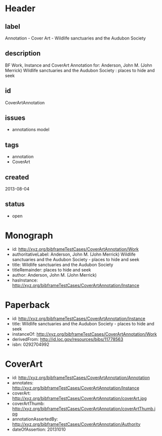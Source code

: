 # Header

## label

Annotation -  Cover Art - Wildlife sanctuaries and the Audubon Society

## description

BF Work, Instance and CoverArt Annotation for: Anderson, John M. (John Merrick) Wildlife sanctuaries and the Audubon Society : places to hide and seek

## id

CoverArtAnnotation

## issues

* annotations model


## tags

* annotation
* CoverArt

## created

2013-08-04

## status

* open

# Monograph 

* id: <http://xyz.org/bibframeTestCases/CoverArtAnnotation/Work>
* authoritativeLabel: Anderson, John M. (John Merrick) Wildlife sanctuaries and the Audubon Society - places to hide and seek
* title: Wildlife sanctuaries and the Audubon Society
* titleRemainder: places to hide and seek
* author: Anderson, John M. (John Merrick) 
* hasInstance: <http://xyz.org/bibframeTestCases/CoverArtAnnotation/Instance>


# Paperback 

* id: <http://xyz.org/bibframeTestCases/CoverArtAnnotation/Instance>
* title: Wildlife sanctuaries and the Audubon Society -  places to hide and seek
* instanceOf: <http://xyz.org/bibframeTestCases/CoverArtAnnotation/Work> 
* derivedFrom: <http://id.loc.gov/resources/bibs/11778563>
* isbn: 0292704992
 
# CoverArt

* id: <http://xyz.org/bibframeTestCases/CoverArtAnnotation/Annotation>
* annotates: <http://xyz.org/bibframeTestCases/CoverArtAnnotation/Instance>
* coverArt:   <http://xyz.org/bibframeTestCases/CoverArtAnnotation/coverArt.jpg>
* coverArtThumb: <http://xyz.org/bibframeTestCases/CoverArtAnnotation/coverArtThumb.jpg>
* annotationAssertedBy: <http://xyz.org/bibframeTestCases/CoverArtAnnotation/Authority>
* dateOfAssertion: 20131010

